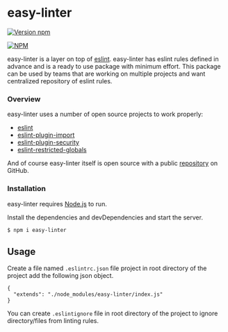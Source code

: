 # easy-linter

[![Version npm](https://img.shields.io/npm/v/easy-linter.svg?style=flat-square)](https://www.npmjs.com/package/easy-linter)

[![NPM](https://nodei.co/npm/easy-linter.png?downloads=true&downloadRank=true)](https://nodei.co/npm/easy-linter/)

easy-linter is a layer on top of [eslint](https://www.npmjs.com/package/eslint). easy-linter has eslint rules defined in advance and is a ready to use package with minimum effort. This package can be used by teams that are working on multiple projects and want centralized repository of eslint rules.

### Overview

easy-linter uses a number of open source projects to work properly:

* [eslint](github.com/eslint/eslint)
* [eslint-plugin-import](https://github.com/import-js/eslint-plugin-import)
* [eslint-plugin-security](https://github.com/nodesecurity/eslint-plugin-security)
* [eslint-restricted-globals](https://github.com/doshisid/eslint-restricted-globals)

And of course easy-linter itself is open source with a public [repository](https://github.com/ashishprasher/easy-linter) on GitHub.

### Installation

easy-linter requires [Node.js](https://nodejs.org/) to run.

Install the dependencies and devDependencies and start the server.

```sh
$ npm i easy-linter
```
## Usage

Create a file named ```.eslintrc.json``` file project in root directory of the project
add the following json object.
```
{
  "extends": "./node_modules/easy-linter/index.js"
}
```

You can create ```.eslintignore``` file in root directory of the project to ignore directory/files from linting rules.
